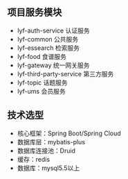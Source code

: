 ## 项目服务模块

 - lyf-auth-service  认证服务
 - lyf-common  公共服务
 - lyf-essearch  检索服务
 - lyf-food  食谱服务
 - lyf-gateway  统一网关服务
 - lyf-third-party-service  第三方服务
 - lyf-topic  话题服务
 - lyf-ums  会员服务

## 技术选型

 - 核心框架：Spring Boot/Spring Cloud
 - 数据库层：mybatis-plus
 - 数据库连接池：Druid
 - 缓存：redis
 - 数据库：mysql5.5以上


